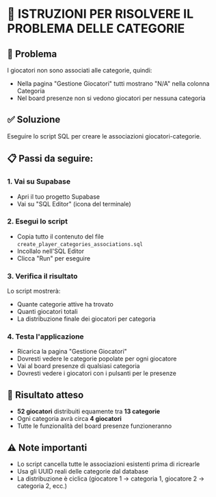 # 🔧 ISTRUZIONI PER RISOLVERE IL PROBLEMA DELLE CATEGORIE

## 🎯 Problema
I giocatori non sono associati alle categorie, quindi:
- Nella pagina "Gestione Giocatori" tutti mostrano "N/A" nella colonna Categoria
- Nel board presenze non si vedono giocatori per nessuna categoria

## ✅ Soluzione
Eseguire lo script SQL per creare le associazioni giocatori-categorie.

## 📋 Passi da seguire:

### 1. Vai su Supabase
- Apri il tuo progetto Supabase
- Vai su "SQL Editor" (icona del terminale)

### 2. Esegui lo script
- Copia tutto il contenuto del file `create_player_categories_associations.sql`
- Incollalo nell'SQL Editor
- Clicca "Run" per eseguire

### 3. Verifica il risultato
Lo script mostrerà:
- Quante categorie attive ha trovato
- Quanti giocatori totali
- La distribuzione finale dei giocatori per categoria

### 4. Testa l'applicazione
- Ricarica la pagina "Gestione Giocatori"
- Dovresti vedere le categorie popolate per ogni giocatore
- Vai al board presenze di qualsiasi categoria
- Dovresti vedere i giocatori con i pulsanti per le presenze

## 🎉 Risultato atteso
- **52 giocatori** distribuiti equamente tra **13 categorie**
- Ogni categoria avrà circa **4 giocatori**
- Tutte le funzionalità del board presenze funzioneranno

## ⚠️ Note importanti
- Lo script cancella tutte le associazioni esistenti prima di ricrearle
- Usa gli UUID reali delle categorie dal database
- La distribuzione è ciclica (giocatore 1 → categoria 1, giocatore 2 → categoria 2, ecc.)












